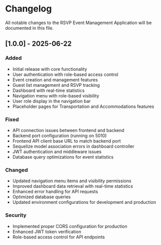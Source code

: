 # Changelog

All notable changes to the RSVP Event Management Application will be documented in this file.

## [1.0.0] - 2025-06-22

### Added
- Initial release with core functionality
- User authentication with role-based access control
- Event creation and management features
- Guest list management and RSVP tracking
- Dashboard with real-time statistics
- Navigation menu with role-based visibility
- User role display in the navigation bar
- Placeholder pages for Transportation and Accommodations features

### Fixed
- API connection issues between frontend and backend
- Backend port configuration (running on 5010)
- Frontend API client base URL to match backend port
- Sequelize model association errors in dashboard controller
- JWT authentication and middleware issues
- Database query optimizations for event statistics

### Changed
- Updated navigation menu items and visibility permissions
- Improved dashboard data retrieval with real-time statistics
- Enhanced error handling for API requests
- Optimized database queries
- Updated environment configurations for development and production

### Security
- Implemented proper CORS configuration for production
- Enhanced JWT token verification
- Role-based access control for API endpoints
